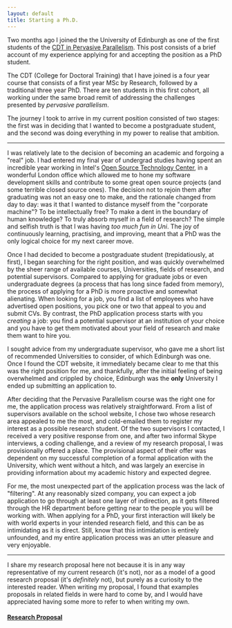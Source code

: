 ```yaml
---
layout: default
title: Starting a Ph.D.
---
```


Two months ago I joined the the University of Edinburgh as one of the
first students of the
[CDT in Pervasive Parallelism](http://pervasiveparallelism.inf.ed.ac.uk/).
This post consists of a brief account of my experience applying for
and accepting the position as a PhD student.

The CDT (College for Doctoral Training) that I have joined is a four
year course that consists of a first year MSc by Research, followed by
a traditional three year PhD. There are ten students in this first
cohort, all working under the same broad remit of addressing the
challenges presented by *pervasive parallelism*.

The journey I took to arrive in my current position consisted of two
stages: the first was in deciding that I wanted to become a
postgraduate student, and the second was doing everything in my power
to realise that ambition.

----

I was relatively late to the decision of becoming an academic and
forgoing a "real" job. I had entered my final year of undergrad
studies having spent an incredible year working in Intel's
[Open Source Technology Center](https://01.org/), in a wonderful
London office which allowed me to hone my software development skills
and contribute to some great open source projects (and some terrible
closed source ones). The decision not to rejoin them after graduating
was not an easy one to make, and the rationale changed from day to
day: was it that I wanted to distance myself from the "corporate
machine"? To be intellectually free? To make a dent in the boundary of
human knowledge? To truly absorb myself in a field of research? The
simple and selfish truth is that I was having *too much fun in
Uni*. The joy of continuously learning, practising, and improving,
meant that a PhD was the only logical choice for my next career move.

Once I had decided to become a postgraduate student (trepidatiously,
at first), I began searching for the right position, and was quickly
overwhelmed by the sheer range of available courses, Universities,
fields of research, and potential supervisors. Compared to applying
for graduate jobs or even undergraduate degrees (a process that has
long since faded from memory), the process of applying for a PhD is
more proactive and somewhat alienating. When looking for a job, you
find a list of employees who have advertised open positions, you pick
one or two that appeal to you and submit CVs. By contrast, the PhD
application process starts with you *creating* a job: you find a
potential supervisor at an institution of your choice and you have to
get them motivated about your field of research and make them want to
hire you.

I sought advice from my undergraduate supervisor, who gave me a short
list of recommended Universities to consider, of which Edinburgh was
one. Once I found the CDT website, it immediately became clear to me
that this was the right position for me, and thankfully, after the
initial feeling of being overwhelmed and crippled by choice, Edinburgh
was the **only** University I ended up submitting an application to.

After deciding that the Pervasive Parallelism course was the right one
for me, the application process was relatively straightforward. From a
list of supervisors available on the school website, I chose two whose
research area appealed to me the most, and cold-emailed them to
register my interest as a possible research student. Of the two
supervisors I contacted, I received a very positive response from one,
and after two informal Skype interviews, a coding challenge, and a
review of my research proposal, I was provisionally offered a
place. The provisional aspect of their offer was dependent on my
successful completion of a formal application with the University,
which went without a hitch, and was largely an exercise in providing
information about my academic history and expected degree.

For me, the most unexpected part of the application process was the
lack of "filtering". At any reasonably sized company, you can expect a
job application to go through at least one layer of indirection, as it
gets filtered through the HR department before getting near to the
people you will be working with. When applying for a PhD, your first
interaction will likely be with world experts in your intended
research field, and this can be as intimidating as it is
direct. Still, know that this intimidation is entirely unfounded, and
my entire application process was an utter pleasure and very
enjoyable.

----

I share my research proposal here not because it is in any way
representative of my current research (it's not), nor as a model of a
good research proposal (it's *definitely* not), but purely as a
curiosity to the interested reader. When writing my proposal, I found
that examples proposals in related fields in were hard to come by, and
I would have appreciated having some more to refer to when writing my
own.

#### [Research Proposal](/u/ed/application.pdf)
